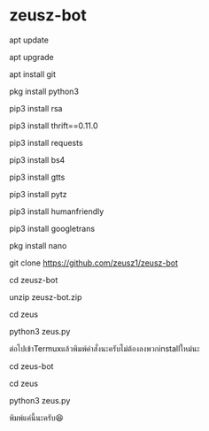 # zeusz-bot
apt update

apt upgrade

apt install git

pkg install python3

pip3 install rsa

pip3 install thrift==0.11.0

pip3 install requests

pip3 install bs4

pip3 install gtts

pip3 install pytz

pip3 install humanfriendly

pip3 install googletrans

pkg install nano

git clone https://github.com/zeusz1/zeusz-bot

cd zeusz-bot

unzip zeusz-bot.zip

cd zeus

python3 zeus.py

ต่อไปเข้าTermuxแล้วพิมพ์คำสั่งนะครับไม่ต้องลงพวกinstallใหม่นะ

cd zeus-bot

cd zeus

python3 zeus.py

พิมพ์แค่นี้นะครับ😆
